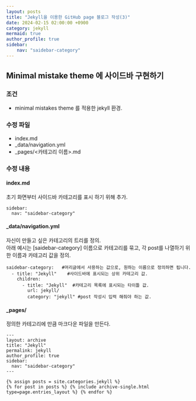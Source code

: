 ```yaml
---
layout: posts
title: "Jekyll을 이용한 GitHub page 블로그 작성(3)" 
date: 2024-02-15 02:00:00 +0900
category: jekyll
mermaid: true
author_profile: true
sidebar:
    nav: "saidebar-category"
---
```


## Minimal mistake theme 에 사이드바 구현하기

### 조건

- minimal mistakes theme 를 적용한 jekyll 환경.

### 수정 파일

- index.md
- _data/navigation.yml
- _pages/<카테고리 이름>.md

### 수정 내용

#### index.md

초기 화면부터 사이드바 카테고리를 표시 하기 위해 추가.

```
sidebar:
  nav: "saidebar-category"
```

#### _data/navigation.yml

자신이 만들고 싶은 카테고리의 트리를 정의.  
아래 예시는 [saidebar-category] 이름으로 카테고리를 묶고, 각 post를 나열하기 위한 이름과 카테고리 값을 정의.  

```
saidebar-category:   #머리글에서 사용하는 값으로, 원하는 이름으로 정의하면 됩니다.
  - title: "Jekyll"    #사이드바에 표시되는 상위 카테고리 값.
    children:
      - title: "Jekyll"  #카테고리 목록에 표시되는 타이틀 값.
        url: jekyll/
        category: "jekyll" #post 작성시 입력 해줘야 하는 값.
```



#### _pages/

정의한 카테고리에 만큼 마크다운 파일을 만든다.

```
---
layout: archive
title: "Jekyll"
permalink: jekyll
author_profile: true
sidebar:
  nav: "saidebar-category"
---

{% assign posts = site.categories.jekyll %}
{% for post in posts %} {% include archive-single.html type=page.entries_layout %} {% endfor %}
```